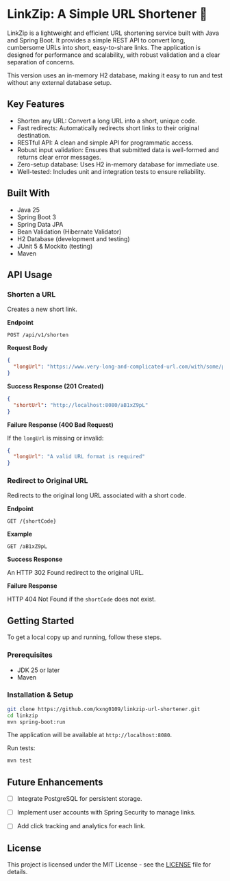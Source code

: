 # LinkZip: A Simple URL Shortener 🚀

LinkZip is a lightweight and efficient URL shortening service built with Java and Spring Boot. It provides a simple REST API to convert long, cumbersome URLs into short, easy-to-share links. The application is designed for performance and scalability, with robust validation and a clear separation of concerns.

This version uses an in-memory H2 database, making it easy to run and test without any external database setup.

## Key Features

* Shorten any URL: Convert a long URL into a short, unique code.
* Fast redirects: Automatically redirects short links to their original destination.
* RESTful API: A clean and simple API for programmatic access.
* Robust input validation: Ensures that submitted data is well-formed and returns clear error messages.
* Zero-setup database: Uses H2 in-memory database for immediate use.
* Well-tested: Includes unit and integration tests to ensure reliability.

## Built With

* Java 25
* Spring Boot 3
* Spring Data JPA
* Bean Validation (Hibernate Validator)
* H2 Database (development and testing)
* JUnit 5 & Mockito (testing)
* Maven

## API Usage

### Shorten a URL

Creates a new short link.

**Endpoint**

`POST /api/v1/shorten`

**Request Body**

```json
{
  "longUrl": "https://www.very-long-and-complicated-url.com/with/some/path"
}
```

**Success Response (201 Created)**

```json
{
  "shortUrl": "http://localhost:8080/aB1xZ9pL"
}
```

**Failure Response (400 Bad Request)**

If the `longUrl` is missing or invalid:

```json
{
  "longUrl": "A valid URL format is required"
}
```

### Redirect to Original URL

Redirects to the original long URL associated with a short code.

**Endpoint**

`GET /{shortCode}`

**Example**

`GET /aB1xZ9pL`

**Success Response**

An HTTP 302 Found redirect to the original URL.

**Failure Response**

HTTP 404 Not Found if the `shortCode` does not exist.

## Getting Started

To get a local copy up and running, follow these steps.

### Prerequisites

* JDK 25 or later
* Maven

### Installation & Setup

```bash
git clone https://github.com/kxng0109/linkzip-url-shortener.git
cd linkzip
mvn spring-boot:run
```

The application will be available at `http://localhost:8080`.

Run tests:

```bash
mvn test
```

## Future Enhancements

* [ ] Integrate PostgreSQL for persistent storage.

* [ ] Implement user accounts with Spring Security to manage links.

* [ ] Add click tracking and analytics for each link.

## License

This project is licensed under the MIT License - see the [LICENSE](/LICENSE) file for details.
